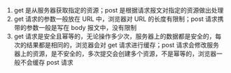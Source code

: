 1. get 是从服务器获取指定的资源；post 是根据请求报文对指定的资源做出处理
2. get 请求的参数一般放在 URL 中，浏览器对 URL 的长度有限制；post 请求携带的参数一般是写在 body 报文中，没有限制
3. get 请求是安全且幂等的，无论操作多少次，服务器上的数据都是安全的，每次的结果都是相同的，浏览器会对 get 请求进行缓存；post 请求会修改服务器上的资源，是不安全的，多次提交会创建多个资源，不是幂等的，浏览器一般不会缓存 post 请求
